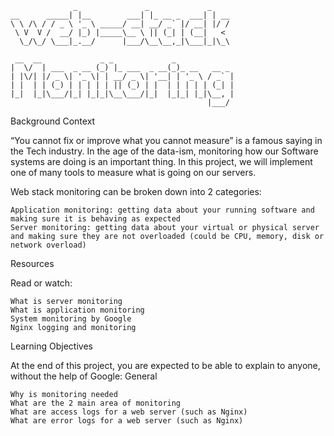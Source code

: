 ```
              _               _             _    
__      _____| |__        ___| |_ __ _  ___| | __
\ \ /\ / / _ \ '_ \ _____/ __| __/ _` |/ __| |/ /
 \ V  V /  __/ |_) |_____\__ \ || (_| | (__|   < 
  \_/\_/ \___|_.__/      |___/\__\__,_|\___|_|\_\
                                                 
 __  __             _ _             _             
|  \/  | ___  _ __ (_) |_ ___  _ __(_)_ __   __ _ 
| |\/| |/ _ \| '_ \| | __/ _ \| '__| | '_ \ / _` |
| |  | | (_) | | | | | || (_) | |  | | | | | (_| |
|_|  |_|\___/|_| |_|_|\__\___/|_|  |_|_| |_|\__, |
                                            |___/ 
```
Background Context

“You cannot fix or improve what you cannot measure” is a famous saying in the Tech industry. In the age of the data-ism, monitoring how our Software systems are doing is an important thing. In this project, we will implement one of many tools to measure what is going on our servers.

Web stack monitoring can be broken down into 2 categories:

    Application monitoring: getting data about your running software and making sure it is behaving as expected
    Server monitoring: getting data about your virtual or physical server and making sure they are not overloaded (could be CPU, memory, disk or network overload)

Resources

Read or watch:

    What is server monitoring
    What is application monitoring
    System monitoring by Google
    Nginx logging and monitoring

Learning Objectives

At the end of this project, you are expected to be able to explain to anyone, without the help of Google:
General

    Why is monitoring needed
    What are the 2 main area of monitoring
    What are access logs for a web server (such as Nginx)
    What are error logs for a web server (such as Nginx)

